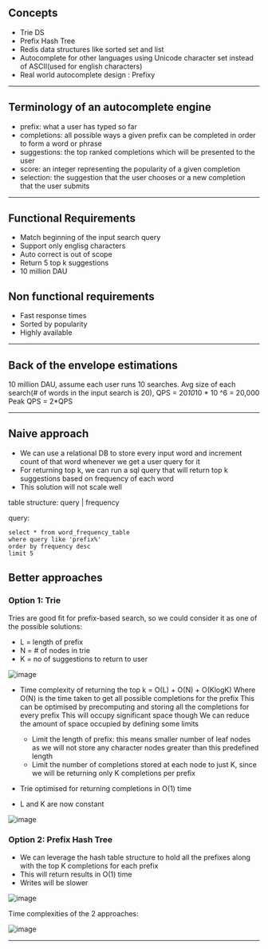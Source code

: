 ## Concepts
- Trie DS
- Prefix Hash Tree
- Redis data structures like sorted set and list
- Autocomplete for other languages using Unicode character set instead of ASCII(used for english characters)
- Real world autocomplete design : Prefixy

---
## Terminology of an autocomplete engine
- prefix: what a user has typed so far
- completions: all possible ways a given prefix can be completed in order to form a word or phrase
- suggestions: the top ranked completions which will be presented to the user
- score: an integer representing the popularity of a given completion
- selection: the suggestion that the user chooses or a new completion that the user submits

----
## Functional Requirements
- Match beginning of the input search query
- Support only englisg characters
- Auto correct is out of scope
- Return 5 top k suggestions
- 10 million DAU

## Non functional requirements
- Fast response times
- Sorted by popularity
- Highly available

---
## Back of the envelope estimations

10 million DAU, assume each user runs 10 searches. Avg size of each search(# of words in the input search is 20), QPS = 20*10*10 * 10 ^6 = 20,000 
Peak QPS = 2*QPS

---
## Naive approach
- We can use a relational DB to store every input word and increment count of that word whenever we get a user query for it
- For returning top k, we can run a sql query that will return top k suggestions based on frequency of each word
- This solution will not scale well

table structure:
query | frequency

query:
```
select * from word_frequency_table
where query like 'prefix%'
order by frequency desc
limit 5
```

## Better approaches
### Option 1: Trie
Tries are good fit for prefix-based search, so we could consider it as one of the possible solutions:
- L = length of prefix
- N = # of nodes in trie
- K = no of suggestions to return to user

 ![image](https://github.com/soniamartis/system-design/assets/12456295/54acede4-3dc1-434b-a9e9-75e4d8254f9a)

- Time complexity of returning the top k = O(L) + O(N) + O(KlogK)
  Where O(N) is the time taken to get all possible completions for the prefix
  This can be optimised by precomputing and storing all the completions for every prefix
  This will occupy significant space though
  We can reduce the amount of space occupied by defining some limits
  - Limit the length of prefix: this means smaller number of leaf nodes as we will not store any character nodes greater than this predefined length
  - Limit the number of completions stored at each node to just K, since we will be returning only K completions per prefix

- Trie optimised for returning completions in O(1) time
- L and K are now constant
  
![image](https://github.com/soniamartis/system-design/assets/12456295/7e0492fe-881d-4a53-ac4e-240f2767e1b4)

 
### Option 2: Prefix Hash Tree
- We can leverage the hash table structure to hold all the prefixes along with the top K completions for each prefix
- This will return results in O(1) time
- Writes will be slower


![image](https://github.com/soniamartis/system-design/assets/12456295/a0c207fe-20fe-4648-bb1a-5be622e5f4ca)

Time complexities of the 2 approaches:

![image](https://github.com/soniamartis/system-design/assets/12456295/81957713-699e-44f0-9c4a-3f791f3bc270)

----
### 


